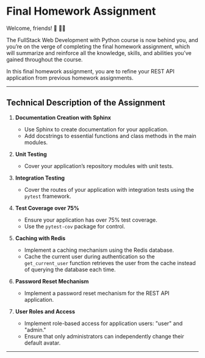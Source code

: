 
# Final Homework Assignment  

Welcome, friends! 🙂 ✋🏼  

The FullStack Web Development with Python course is now behind you, and you’re on the verge of completing the final homework assignment, which will summarize and reinforce all the knowledge, skills, and abilities you’ve gained throughout the course.  

In this final homework assignment, you are to refine your REST API application from previous homework assignments.  

---

## Technical Description of the Assignment  

1. **Documentation Creation with Sphinx**  
   - Use Sphinx to create documentation for your application.  
   - Add docstrings to essential functions and class methods in the main modules.

2. **Unit Testing**  
   - Cover your application’s repository modules with unit tests.

3. **Integration Testing**  
   - Cover the routes of your application with integration tests using the `pytest` framework.

4. **Test Coverage over 75%**  
   - Ensure your application has over 75% test coverage.  
   - Use the `pytest-cov` package for control.

5. **Caching with Redis**  
   - Implement a caching mechanism using the Redis database.  
   - Cache the current user during authentication so the `get_current_user` function retrieves the user from the cache instead of querying the database each time.

6. **Password Reset Mechanism**  
   - Implement a password reset mechanism for the REST API application.

7. **User Roles and Access**  
   - Implement role-based access for application users: "user" and "admin."  
   - Ensure that only administrators can independently change their default avatar.

---
